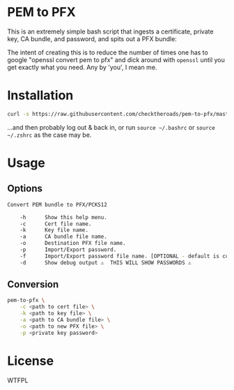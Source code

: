 # PEM to PFX
This is an extremely simple bash script that ingests a certificate, private key, CA bundle, and password, and spits out a PFX bundle:

The intent of creating this is to reduce the number of times one has to google "openssl convert pem to pfx" and dick around with `openssl` until you get exactly what you need. Any by 'you', I mean me.

# Installation

```bash
curl -s https://raw.githubusercontent.com/checktheroads/pem-to-pfx/master/install.sh | bash
```

...and then probably log out & back in, or run `source ~/.bashrc` or `source ~/.zshrc` as the case may be.

# Usage

## Options
```bash
Convert PEM bundle to PFX/PCKS12

    -h      Show this help menu.
    -c      Cert file name.
    -k      Key file name.
    -a      CA bundle file name.
    -o      Destination PFX file name.
    -p      Import/Export password.
    -f      Import/Export password file name. [OPTIONAL - default is current working directory]
    -d      Show debug output ⚠️  THIS WILL SHOW PASSWORDS ⚠️

```

## Conversion

```bash
pem-to-pfx \
    -c <path to cert file> \
    -k <path to key file> \
    -a <path to CA bundle file> \
    -o <path to new PFX file> \
    -p <private key password>
```

# License
<a href="http://www.wtfpl.net/"><img
       src="http://www.wtfpl.net/wp-content/uploads/2012/12/wtfpl-badge-4.png"
       width="80" height="15" alt="WTFPL" /></a>
